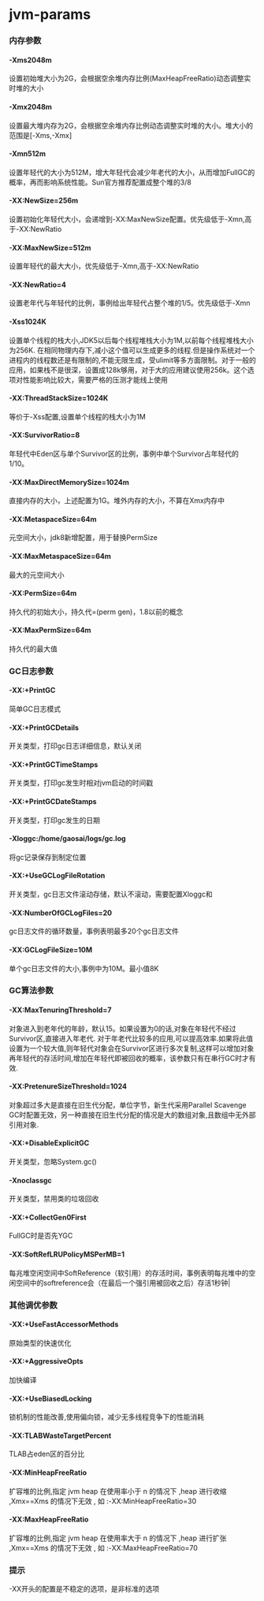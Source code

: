 # jvm-params

### 内存参数

#### -Xms2048m
设置初始堆大小为2G，会根据空余堆内存比例(MaxHeapFreeRatio)动态调整实时堆的大小
#### -Xmx2048m
设置最大堆内存为2G，会根据空余堆内存比例动态调整实时堆的大小。堆大小的范围是[-Xms,-Xmx]
#### -Xmn512m
设置年轻代的大小为512M，增大年轻代会减少年老代的大小，从而增加FullGC的概率，再而影响系统性能。Sun官方推荐配置成整个堆的3/8
#### -XX:NewSize=256m
设置初始化年轻代大小，会递增到-XX:MaxNewSize配置。优先级低于-Xmn,高于-XX:NewRatio
#### -XX:MaxNewSize=512m
设置年轻代的最大大小，优先级低于-Xmn,高于-XX:NewRatio
#### -XX:NewRatio=4
设置老年代与年轻代的比例，事例给出年轻代占整个堆的1/5。优先级低于-Xmn
#### -Xss1024K
设置单个线程的栈大小,JDK5以后每个线程堆栈大小为1M,以前每个线程堆栈大小为256K. 在相同物理内存下,减小这个值可以生成更多的线程.但是操作系统对一个进程内的线程数还是有限制的,不能无限生成，受ulimit等多方面限制。对于一般的应用，如果栈不是很深，设置成128k够用，对于大的应用建议使用256k。这个选项对性能影响比较大，需要严格的压测才能线上使用
#### -XX:ThreadStackSize=1024K
等价于-Xss配置,设置单个线程的栈大小为1M
#### -XX:SurvivorRatio=8
年轻代中Eden区与单个Survivor区的比例，事例中单个Survivor占年轻代的1/10。
#### -XX:MaxDirectMemorySize=1024m
直接内存的大小，上述配置为1G。堆外内存的大小，不算在Xmx内存中
#### -XX:MetaspaceSize=64m
元空间大小，jdk8新增配置，用于替换PermSize
#### -XX:MaxMetaspaceSize=64m
最大的元空间大小
#### -XX:PermSize=64m
持久代的初始大小，持久代=(perm gen)，1.8以前的概念
#### -XX:MaxPermSize=64m
持久代的最大值

### GC日志参数
#### -XX:+PrintGC
简单GC日志模式
#### -XX:+PrintGCDetails
开关类型，打印gc日志详细信息，默认关闭
#### -XX:+PrintGCTimeStamps
开关类型，打印gc发生时相对jvm启动的时间戳
#### -XX:+PrintGCDateStamps
开关类型，打印gc发生的日期
#### -Xloggc:/home/gaosai/logs/gc.log
将gc记录保存到制定位置
#### -XX:+UseGCLogFileRotation
开关类型，gc日志文件滚动存储，默认不滚动，需要配置Xloggc和
#### -XX:NumberOfGCLogFiles=20
gc日志文件的循环数量，事例表明最多20个gc日志文件
#### -XX:GCLogFileSize=10M
单个gc日志文件的大小,事例中为10M。最小值8K


### GC算法参数
#### -XX:MaxTenuringThreshold=7
对象进入到老年代的年龄，默认15。如果设置为0的话,对象在年轻代不经过Survivor区,直接进入年老代. 对于年老代比较多的应用,可以提高效率.如果将此值设置为一个较大值,则年轻代对象会在Survivor区进行多次复制,这样可以增加对象再年轻代的存活时间,增加在年轻代即被回收的概率，该参数只有在串行GC时才有效.
#### -XX:PretenureSizeThreshold=1024
对象超过多大是直接在旧生代分配，单位字节，新生代采用Parallel Scavenge GC时配置无效，另一种直接在旧生代分配的情况是大的数组对象,且数组中无外部引用对象.
#### -XX:+DisableExplicitGC
开关类型，忽略System.gc()
#### -Xnoclassgc
开关类型，禁用类的垃圾回收
#### -XX:+CollectGen0First
FullGC时是否先YGC
#### -XX:SoftRefLRUPolicyMSPerMB=1
每兆堆空闲空间中SoftReference（软引用）的存活时间，事例表明每兆堆中的空闲空间中的softreference会（在最后一个强引用被回收之后）存活1秒钟|

### 其他调优参数
#### -XX:+UseFastAccessorMethods
原始类型的快速优化
#### -XX:+AggressiveOpts
加快编译
#### -XX:+UseBiasedLocking
锁机制的性能改善,使用偏向锁，减少无多线程竞争下的性能消耗
#### -XX:TLABWasteTargetPercent
TLAB占eden区的百分比
#### -XX:MinHeapFreeRatio
扩容堆的比例,指定 jvm heap 在使用率小于 n 的情况下 ,heap 进行收缩 ,Xmx==Xms 的情况下无效 , 如 :-XX:MinHeapFreeRatio=30
#### -XX:MaxHeapFreeRatio
扩容堆的比例,指定 jvm heap 在使用率大于 n 的情况下 ,heap 进行扩张 ,Xmx==Xms 的情况下无效 , 如 :-XX:MaxHeapFreeRatio=70

### 提示
-XX开头的配置是不稳定的选项，是非标准的选项
